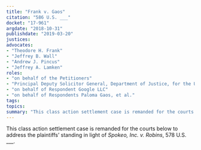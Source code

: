 ```yaml
---
title: "Frank v. Gaos"
citation: "586 U.S. ___"
docket: "17-961"
argdate: "2018-10-31"
publishdate: "2019-03-20"
justices:
advocates:
- "Theodore H. Frank"
- "Jeffrey B. Wall"
- "Andrew J. Pincus"
- "Jeffrey A. Lamken"
roles:
- "on behalf of the Petitioners"
- "Principal Deputy Solicitor General, Department of Justice, for the United States, as amicus curiae, supporting neither party"
- "on behalf of Respondent Google LLC"
- "on behalf of Respondents Paloma Gaos, et al."
tags:
topics:
summary: "This class action settlement case is remanded for the courts below to address the plaintiffs’ standing in light of Spokeo, Inc. v. Robins, 578 U.S. ___."
---
```

This class action settlement case is remanded for the courts below to address the plaintiffs’ standing in light of *Spokeo, Inc. v. Robins*, 578 U.S. ___.